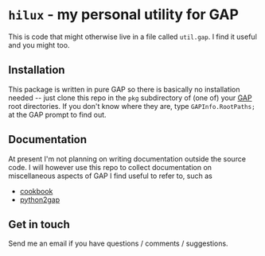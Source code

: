 # `hilux` - my personal utility for GAP

This is code that might otherwise live in a file called `util.gap`.
I find it useful and you might too.

## Installation

This package is written in pure GAP so there is basically no installation needed -- just clone this repo in the `pkg` subdirectory of (one of) your [GAP](http://www.gap-system.org) root directories.
If you don't know where they are, type `GAPInfo.RootPaths;` at the GAP prompt to find out.

## Documentation

At present I'm not planning on writing documentation outside the source code.
I will however use this repo to collect documentation on miscellaneous aspects of GAP I find useful to refer to, such as
* [cookbook](https://gilesgardam.github.io/hilux/cookbook.html)
* [python2gap](python2gap.txt)

## Get in touch

Send me an email if you have questions / comments / suggestions.
